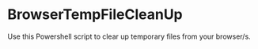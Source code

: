 # BrowserTempFileCleanUp

Use this Powershell script to clear up temporary files from your browser/s.
